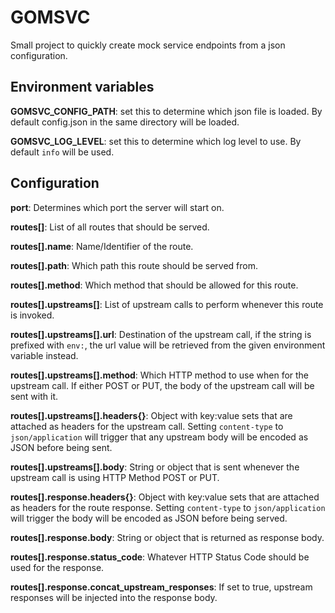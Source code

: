 # GOMSVC
Small project to quickly create mock service endpoints from a json configuration.

## Environment variables

**GOMSVC_CONFIG_PATH**: set this to determine which json file is loaded. By default config.json in the same directory will be loaded.

**GOMSVC_LOG_LEVEL**: set this to determine which log level to use. By default `info` will be used.

## Configuration

**port**: Determines which port the server will start on.

**routes[]**: List of all routes that should be served.

**routes[].name**: Name/Identifier of the route.

**routes[].path**: Which path this route should be served from.

**routes[].method**: Which method that should be allowed for this route.

**routes[].upstreams[]**: List of upstream calls to perform whenever this route is invoked.

**routes[].upstreams[].url**: Destination of the upstream call, if the string is prefixed with `env:`, the url value will be retrieved from the given environment variable instead.

**routes[].upstreams[].method**: Which HTTP method to use when for the upstream call. If either POST or PUT, the body of the upstream call will be sent with it.

**routes[].upstreams[].headers{}**: Object with key:value sets that are attached as headers for the upstream call. Setting `content-type` to `json/application` will trigger that any upstream body will be encoded as JSON before being sent.

**routes[].upstreams[].body**: String or object that is sent whenever the upstream call is using HTTP Method POST or PUT.

**routes[].response.headers{}**: Object with key:value sets that are attached as headers for the route response. Setting `content-type` to `json/application` will trigger the body will be encoded as JSON before being served.

**routes[].response.body**: String or object that is returned as response body.

**routes[].response.status_code**: Whatever HTTP Status Code should be used for the response.

**routes[].response.concat_upstream_responses**: If set to true, upstream responses will be injected into the response body.
